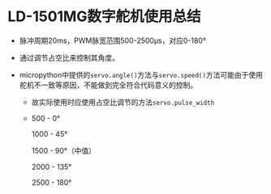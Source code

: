 # LD-1501MG数字舵机使用总结



* 脉冲周期20ms，PWM脉宽范围500-2500μs，对应0-180°

* 通过调节占空比来控制其角度。

* micropython中提供的`servo.angle()`方法与`servo.speed()`方法可能由于使用舵机不一致等原因，不能做到完全符合代码意义的控制。

  * 故实际使用时应使用占空比调节的方法`servo.pulse_width`

  * 500 - 0°

    1000 - 45°

    1500 - 90°（中值）

    2000 - 135°

    2500 - 180°

